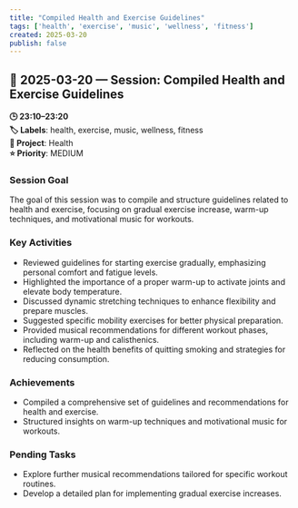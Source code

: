 ```yaml
---
title: "Compiled Health and Exercise Guidelines"
tags: ['health', 'exercise', 'music', 'wellness', 'fitness']
created: 2025-03-20
publish: false
---
```


## 📅 2025-03-20 — Session: Compiled Health and Exercise Guidelines

**🕒 23:10–23:20**  
**🏷️ Labels**: health, exercise, music, wellness, fitness  
**📂 Project**: Health  
**⭐ Priority**: MEDIUM  


### Session Goal
The goal of this session was to compile and structure guidelines related to health and exercise, focusing on gradual exercise increase, warm-up techniques, and motivational music for workouts.

### Key Activities
- Reviewed guidelines for starting exercise gradually, emphasizing personal comfort and fatigue levels.
- Highlighted the importance of a proper warm-up to activate joints and elevate body temperature.
- Discussed dynamic stretching techniques to enhance flexibility and prepare muscles.
- Suggested specific mobility exercises for better physical preparation.
- Provided musical recommendations for different workout phases, including warm-up and calisthenics.
- Reflected on the health benefits of quitting smoking and strategies for reducing consumption.

### Achievements
- Compiled a comprehensive set of guidelines and recommendations for health and exercise.
- Structured insights on warm-up techniques and motivational music for workouts.

### Pending Tasks
- Explore further musical recommendations tailored for specific workout routines.
- Develop a detailed plan for implementing gradual exercise increases.
